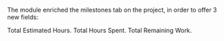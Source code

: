 The module enriched the milestones tab on the project, in order to offer 3 new fields:

Total Estimated Hours.
Total Hours Spent.
Total Remaining Work.